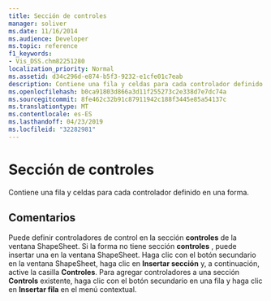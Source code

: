 ```yaml
---
title: Sección de controles
manager: soliver
ms.date: 11/16/2014
ms.audience: Developer
ms.topic: reference
f1_keywords:
- Vis_DSS.chm82251280
localization_priority: Normal
ms.assetid: d34c296d-e874-b5f3-9232-e1cfe01c7eab
description: Contiene una fila y celdas para cada controlador definido en una forma.
ms.openlocfilehash: b0ca91803d866a3d11f255273c2e338d7e7dc74a
ms.sourcegitcommit: 8fe462c32b91c87911942c188f3445e85a54137c
ms.translationtype: MT
ms.contentlocale: es-ES
ms.lasthandoff: 04/23/2019
ms.locfileid: "32282981"
---
```

# <a name="controls-section"></a>Sección de controles

Contiene una fila y celdas para cada controlador definido en una forma.
  
## <a name="remarks"></a>Comentarios

Puede definir controladores de control en la sección **controles** de la ventana ShapeSheet. Si la forma no tiene sección **controles** , puede insertar una en la ventana ShapeSheet. Haga clic con el botón secundario en la ventana ShapeSheet, haga clic en **Insertar sección** y, a continuación, active la casilla **Controles**. Para agregar controladores a una sección **Controls** existente, haga clic con el botón secundario en una fila y haga clic en **Insertar fila** en el menú contextual. 
  

